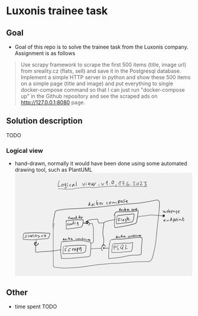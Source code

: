 # Luxonis trainee task

## Goal
* Goal of this repo is to solve the trainee task from the Luxonis company.
Assignment is as follows
> Use scrapy framework to scrape the first 500 items (title, image url) from sreality.cz (flats, sell) and save it in the Postgresql database. Implement a simple HTTP server in python and show these 500 items on a simple page (title and image) and put everything to single docker-compose command so that I can just run "docker-compose up" in the Github repository and see the scraped ads on http://127.0.0.1:8080 page.

## Solution description
TODO

### Logical view
* hand-drawn, normally it would have been done using some automated drawing tool, such as PlantUML
![luxonis_trainee_task_logical_view.png](img%2Fluxonis_trainee_task_logical_view.png)

## Other
* time spent TODO